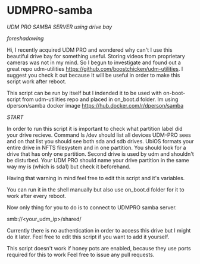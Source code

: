 # UDMPRO-samba

*UDM PRO SAMBA SERVER using drive bay*

*foreshadowing*

Hi, I recently acquired UDM PRO and wondered why can't I use this beautiful drive bay for something useful. Storing videos from proprietary cameras was not in my mind. So I begun to investigate and found out a great repo udm-utilities https://github.com/boostchicken/udm-utilities. I suggest you check it out because It will be useful in order to make this script work after reboot.

This script can be run by itself but I indended it to be used with on-boot-script from udm-utilities repo and placed in on_boot.d folder. Im using dperson/samba docker image https://hub.docker.com/r/dperson/samba

*START*

In order to run this script it is important to check what partition label did your drive recieve. Command ls /dev should list all devices UDM-PRO sees and on that list you should see both sda and sdb drives. UbiOS formats your entire drive in NFTS filesystem and in one partition. You should look for a drive that has only one partition. Second drive is used by udm and shouldn't be disturbed. Your UDM PRO should name your drive partition in the same way my is (which is sda1) but check it beforehand.

Having that warning in mind feel free to edit this script and it's variables.

You can run it in the shell manually but also use on_boot.d folder for it to work after every reboot.

Now only thing for you to do is to connect to UDMPRO samba server.

smb://<your_udm_ip>/shared/

Currently there is no authentication in order to access this drive but I might do it later. Feel free to edit this script if you want to add it yourself.

This script doesn't work if honey pots are enabled, because they use ports required for this to work Feel free to issue any pull requests.
